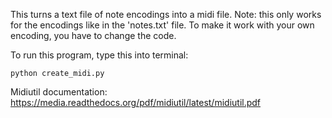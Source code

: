 This turns a text file of note encodings into a midi file. Note: this only works for the encodings like in the 'notes.txt' file. To make it work with your own encoding, you have to change the code.

To run this program, type this into terminal:

```
python create_midi.py
```

Midiutil documentation:
https://media.readthedocs.org/pdf/midiutil/latest/midiutil.pdf